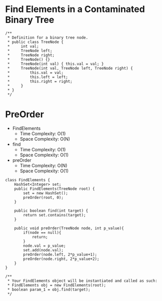 # Find Elements in a Contaminated Binary Tree

```
/**
 * Definition for a binary tree node.
 * public class TreeNode {
 *     int val;
 *     TreeNode left;
 *     TreeNode right;
 *     TreeNode() {}
 *     TreeNode(int val) { this.val = val; }
 *     TreeNode(int val, TreeNode left, TreeNode right) {
 *         this.val = val;
 *         this.left = left;
 *         this.right = right;
 *     }
 * }
 */
```

# PreOrder

- FindElements
  - Time Complexity: O(1)
  - Space Complexity: O(N)
- find
  - Time Complexity: O(1)
  - Space Complexity: O(1)
- preOrder
  - Time Complexity: O(N)
  - Space Complexity: O(1)

```
class FindElements {
    HashSet<Integer> set;
    public FindElements(TreeNode root) {
        set = new HashSet();
        preOrder(root, 0);
    }

    public boolean find(int target) {
        return set.contains(target);
    }

    public void preOrder(TreeNode node, int p_value){
        if(node == null){
            return;
        }
        node.val = p_value;
        set.add(node.val);
        preOrder(node.left, 2*p_value+1);
        preOrder(node.right, 2*p_value+2);
    }
}
```

```
/**
 * Your FindElements object will be instantiated and called as such:
 * FindElements obj = new FindElements(root);
 * boolean param_1 = obj.find(target);
 */
```

